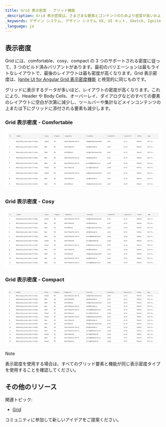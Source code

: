 ```yaml
---
title: Grid 表示密度 - グリッド機能
_description: Grid 表示密度は、さまざまな要素とコンテンツのためより密度が高いおよび軽いレイアウトのバリエーションを提供します。
_keywords: デザイン システム, デザイン システム UX, UI キット, Sketch, Ignite UI for Angular, Sketch to Angular, Angular, Angular デザイン システム, Sketch からコードをエクスポート, Angular 用のデザイン キット, Sketch HTML, Sketch to HTML, Sketch UI キット
_language: ja
---
```


## 表示密度

Grid には、comfortable、cosy、compact の 3 つのサポートされる密度に従って、3 つのビルド済みバリアントがあります。最初のバリエーションは最もライトなレイアウトで、最後のレイアウトは最も密度が高くなります。Grid 表示密度は、[Ignite UI for Angular Grid 表示密度機能](https://jp.infragistics.com/products/ignite-ui-angular/angular/components/grid/display_density.html) と視覚的に同じものです。

グリッドに表示するデータが多いほど、レイアウトの密度が高くなります。これにより、Header や Body Cells、オーバーレイ、ダイアログなどのすべての要素のレイアウトに空白が次第に減少し、ツールバーや集計などメインコンテンツの上または下にグリッドに添付される要素も減少します。

### Grid 表示密度 - Comfortable

<img class="responsive-img" src="../images/grid_density_comfortable.png" srcset="../images/grid_density_comfortable@2x.png 2x" />

### Grid 表示密度 - Cosy

<img class="responsive-img" src="../images/grid_density_cosy.png" srcset="../images/grid_density_cosy@2x.png 2x" />

### Grid 表示密度 - Compact

<img class="responsive-img" src="../images/grid_density_compact.png" srcset="../images/grid_density_compact@2x.png 2x" />

> [!Note]
> 表示密度を使用する場合は、すべてのグリッド要素と機能が同じ表示密度タイプを使用することを確認してください。

## その他のリソース

関連トピック:

- [Grid](grid.md)
  <div class="divider--half"></div>

コミュニティに参加して新しいアイデアをご提案ください。

